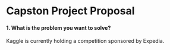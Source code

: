 # Capston Project Proposal

#### 1. What is the problem you want to solve?

Kaggle is currently holding a competition sponsored by Expedia.